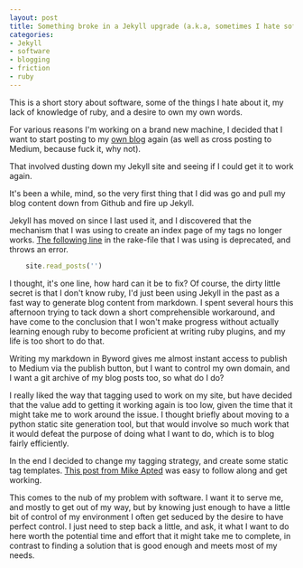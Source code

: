 ```yaml
---
layout: post
title: Something broke in a Jekyll upgrade (a.k.a, sometimes I hate software)
categories:
- Jekyll
- software 
- blogging
- friction
- ruby
---
```


This is a short story about software, some of the things I hate about it, my lack of knowledge of ruby, and a desire to own my own words.

For various reasons I'm working on a brand new machine, I decided that I want to start posting to my [own blog](http://partiallyattended.com) again (as well as cross posting to Medium, because fuck it, why not). 

That involved dusting down my Jekyll site and seeing if I could get it to work again. 

It's been a while, mind, so the very first thing that I did was go and pull my blog content down from Github and fire up Jekyll. 

Jekyll has moved on since I last used it, and I discovered that the mechanism that I was using to create an index page of my tags no longer works. [The following line](https://github.com/IanMulvany/partiallyattended/blob/gh-pages/Rakefile#L13) in the rake-file that I was using is deprecated, and throws an error. 

```ruby
	site.read_posts('')
```

I thought, it's one line, how hard can it be to fix? Of course, the dirty little secret is that I don't know ruby, I'd just been using Jekyll in the past as a fast way to generate blog content from markdown. I spent several hours this afternoon trying to tack down a short comprehensible workaround, and have come to the conclusion that I won't make progress without actually learning enough ruby to become proficient at writing ruby plugins, and my life is too short to do that. 

Writing my markdown in Byword gives me almost instant access to publish to Medium via the publish button, but I want to control my own domain, and I want a git archive of my blog posts too, so what do I do? 

I really liked the way that tagging used to work on my site, but have decided that the value add to getting it working again is too low, given the time that it might take me to work around the issue. I thought briefly about moving to a python static site generation tool, but that would involve so much work that it would defeat the purpose of doing what I want to do, which is to blog fairly efficiently. 

In the end I decided to change my tagging strategy, and create some static tag templates. [This post from Mike Apted](https://www.mikeapted.com/jekyll/2015/12/30/category-and-tag-archives-in-jekyll-no-plugins/) was easy to follow along and get working. 

This comes to the nub of my problem with software. I want it to serve me, and mostly to get out of my way, but by knowing just enough to have a little bit of control of my environment I often get seduced by the desire to have perfect control. I just need to step back a little, and ask, it what I want to do here worth the potential time and effort that it might take me to complete, in contrast to finding a solution that is good enough and meets most of my needs. 



